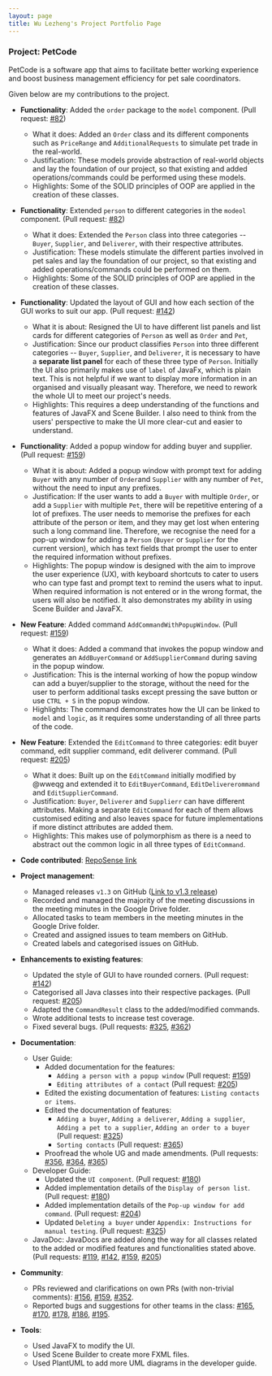 ```yaml
---
layout: page
title: Wu Lezheng's Project Portfolio Page
---
```


### Project: PetCode

PetCode is a software app that aims to facilitate better working experience and boost business management efficiency for pet sale coordinators.

Given below are my contributions to the project.

* **Functionality**: Added the `order` package to the `model` component. (Pull request: [#82](https://github.com/AY2223S1-CS2103T-T09-2/tp/pull/82))
  * What it does: Added an `Order` class and its different components such as `PriceRange` and `AdditionalRequests` to simulate pet trade in the real-world.
  * Justification: These models provide abstraction of real-world objects and lay the foundation of our project, so that existing and added operations/commands could be performed using these models.
  * Highlights: Some of the SOLID principles of OOP are applied in the creation of these classes.

* **Functionality**: Extended `person` to different categories in the `modeol` component. (Pull request: [#82](https://github.com/AY2223S1-CS2103T-T09-2/tp/pull/82))
  * What it does: Extended the `Person` class into three categories -- `Buyer`, `Supplier`, and `Deliverer`, with their respective attributes.
  * Justification: These models stimulate the different parties involved in pet sales and lay the foundation of our project, so that existing and added operations/commands could be performed on them.
  * Highlights: Some of the SOLID principles of OOP are applied in the creation of these classes.

* **Functionality**: Updated the layout of GUI and how each section of the GUI works to suit our app. (Pull request: [#142](https://github.com/AY2223S1-CS2103T-T09-2/tp/pull/142))
  * What it is about: Resigned the UI to have different list panels and list cards for different categories of `Person` as well as `Order` and `Pet`, 
  * Justification: Since our product classifies `Person` into three different categories -- `Buyer`, `Supplier`, and `Deliverer`, it is necessary to have a **separate list panel** for each of these three type of `Person`. Initially the UI also primarily makes use of `label` of JavaFx, which is plain text.
                   This is not helpful if we want to display more information in an organised and visually pleasant way. Therefore, we need to rework the whole UI to meet our project's needs.
  * Highlights: This requires a deep understanding of the functions and features of JavaFX and Scene Builder. I also need to think from the users' perspective to make the UI more clear-cut and easier to understand.

* **Functionality**: Added a popup window for adding buyer and supplier. (Pull request: [#159](https://github.com/AY2223S1-CS2103T-T09-2/tp/pull/159))
  * What it is about: Added a popup window with prompt text for adding `Buyer` with any number of `Order`and `Supplier` with any number of `Pet`, without the need to input any prefixes.
  * Justification: If the user wants to add a `Buyer` with multiple `Order`, or add a `Supplier` with multiple `Pet`, there will be repetitive entering of a lot of prefixes.
                   The user needs to memorise the prefixes for each attribute of the person or item, and they may get lost when entering such a long command line. Therefore, we recognise the need for a pop-up window for adding a `Person` (`Buyer` or `Supplier` for the current version), which has text fields that prompt the user to enter the required information without prefixes.
  * Highlights: The popup window is designed with the aim to improve the user experience (UX), with keyboard shortcuts to cater to users who can type fast and prompt text to remind the users what to input. When required information is not entered or in the wrong format, the users will also be notified. It also demonstrates my ability in using Scene Builder and JavaFX.

* **New Feature**: Added command `AddCommandWithPopupWindow`. (Pull request: [#159](https://github.com/AY2223S1-CS2103T-T09-2/tp/pull/159))
  * What it does: Added a command that invokes the popup window and generates an `AddBuyerCommand` or `AddSupplierCommand` during saving in the popup window.
  * Justification: This is the internal working of how the popup window can add a buyer/supplier to the storage, without the need for the user to perform additional tasks except pressing the save button or use `CTRL + S` in the popup window.
  * Highlights: The command demonstrates how the UI can be linked to `model` and `logic`, as it requires some understanding of all three parts of the code.

* **New Feature**: Extended the `EditCommand` to three categories: edit buyer command, edit supplier command, edit deliverer command. (Pull request: [#205](https://github.com/AY2223S1-CS2103T-T09-2/tp/pull/205))
  * What it does: Built up on the `EditCommand` initially modified by @wweqg and extended it to `EditBuyerCommand`, `EditDelivererommand` and `EditSupplierCommand`.
  * Justification: `Buyer`, `Deliverer` and `Supplierr` can have different attributes. Making a separate `EditCommand` for each of them allows customised editing and also leaves space for future implementations if more distinct attributes are added them.
  * Highlights: This makes use of polymorphism as there is a need to abstract out the common logic in all three types of `EditCommand`.


* **Code contributed**: [RepoSense link](https://nus-cs2103-ay2223s1.github.io/tp-dashboard/?search=wu-lezheng&breakdown=true&sort=groupTitle&sortWithin=title&since=2022-09-16&timeframe=commit&mergegroup=&groupSelect=groupByRepos&checkedFileTypes=docs~functional-code~test-code~other&tabOpen=true&tabType=authorship&tabAuthor=Wu-Lezheng&tabRepo=AY2223S1-CS2103T-T09-2%2Ftp%5Bmaster%5D&authorshipIsMergeGroup=false&authorshipFileTypes=docs~functional-code~test-code&authorshipIsBinaryFileTypeChecked=false&authorshipIsIgnoredFilesChecked=false)


* **Project management**:
  * Managed releases `v1.3` on GitHub ([Link to v1.3 release](https://github.com/AY2223S1-CS2103T-T09-2/tp/releases/tag/v1.3.1))
  * Recorded and managed the majority of the meeting discussions in the meeting minutes in the Google Drive folder.
  * Allocated tasks to team members in the meeting minutes in the Google Drive folder.
  * Created and assigned issues to team members on GitHub.
  * Created labels and categorised issues on GitHub.


* **Enhancements to existing features**:
  * Updated the style of GUI to have rounded corners. (Pull request: [#142](https://github.com/AY2223S1-CS2103T-T09-2/tp/pull/142))
  * Categorised all Java classes into their respective packages. (Pull request: [#205](https://github.com/AY2223S1-CS2103T-T09-2/tp/pull/205))
  * Adapted the `CommandResult` class to the added/modified commands.
  * Wrote additional tests to increase test coverage.
  * Fixed several bugs. (Pull requests: [#325](https://github.com/AY2223S1-CS2103T-T09-2/tp/pull/325), [#362](https://github.com/AY2223S1-CS2103T-T09-2/tp/pull/362))


* **Documentation**:
  * User Guide:
    * Added documentation for the features:
      * `Adding a person with a popup window` (Pull request: [#159](https://github.com/AY2223S1-CS2103T-T09-2/tp/pull/159))
      * `Editing attributes of a contact` (Pull request: [#205](https://github.com/AY2223S1-CS2103T-T09-2/tp/pull/205))
    * Edited the existing documentation of features: `Listing contacts or items`.
    * Edited the documentation of features:
      * `Adding a buyer`, `Adding a deliverer`, `Adding a supplier`, `Adding a pet to a supplier`, `Adding an order to a buyer` (Pull request: [#325](https://github.com/AY2223S1-CS2103T-T09-2/tp/pull/325))
      * `Sorting contacts` (Pull request: [#365](https://github.com/AY2223S1-CS2103T-T09-2/tp/pull/365))
    * Proofread the whole UG and made amendments.
      (Pull requests: [#356](https://github.com/AY2223S1-CS2103T-T09-2/tp/pull/356), [#364](https://github.com/AY2223S1-CS2103T-T09-2/tp/pull/364), [#365](https://github.com/AY2223S1-CS2103T-T09-2/tp/pull/365))
  * Developer Guide:
    * Updated the `UI component`. (Pull request: [#180](https://github.com/AY2223S1-CS2103T-T09-2/tp/pull/180))
    * Added implementation details of the `Display of person list`. (Pull request: [#180](https://github.com/AY2223S1-CS2103T-T09-2/tp/pull/180))
    * Added implementation details of the `Pop-up window for add command`. (Pull request: [#204](https://github.com/AY2223S1-CS2103T-T09-2/tp/pull/204))
    * Updated `Deleting a buyer` under `Appendix: Instructions for manual testing`. (Pull request: [#325](https://github.com/AY2223S1-CS2103T-T09-2/tp/pull/325))
  * JavaDoc: JavaDocs are added along the way for all classes related to the added or modified features and functionalities stated above.
    (Pull requests: [#119](https://github.com/AY2223S1-CS2103T-T09-2/tp/pull/119),
                    [#142](https://github.com/AY2223S1-CS2103T-T09-2/tp/pull/142),
                    [#159](https://github.com/AY2223S1-CS2103T-T09-2/tp/pull/159),
                    [#205](https://github.com/AY2223S1-CS2103T-T09-2/tp/pull/205))


* **Community**:
  * PRs reviewed and clarifications on own PRs (with non-trivial comments):
    [\#156](https://github.com/AY2223S1-CS2103T-T09-2/tp/pull/156#discussion_r1000077198),
    [\#159](https://github.com/AY2223S1-CS2103T-T09-2/tp/pull/159#discussion_r1005400272),
    [#352](https://github.com/AY2223S1-CS2103T-T09-2/tp/pull/352).
  * Reported bugs and suggestions for other teams in the class:
    [#165](https://github.com/AY2223S1-CS2103T-W08-2/tp/issues/165),
    [#170](https://github.com/AY2223S1-CS2103T-W08-2/tp/issues/170),
    [#178](https://github.com/AY2223S1-CS2103T-W08-2/tp/issues/178),
    [#186](https://github.com/AY2223S1-CS2103T-W08-2/tp/issues/186),
    [#195](https://github.com/AY2223S1-CS2103T-W08-2/tp/issues/195).


* **Tools**:
  * Used JavaFX to modify the UI.
  * Used Scene Builder to create more FXML files.
  * Used PlantUML to add more UML diagrams in the developer guide.
